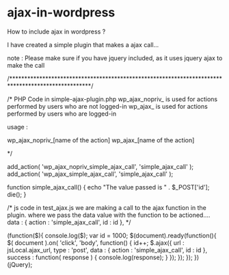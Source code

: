 # ajax-in-wordpress

How to include ajax in wordpress ?

I have created a simple plugin that makes a ajax call...

note : Please make sure if you have jquery included, as it uses jquery ajax to make the call

/***************************************************************************************************/

/*
PHP Code in simple-ajax-plugin.php
wp_ajax_nopriv_ is used for actions performed by users who are not logged-in 
wp_ajax_ is used for actions performed by users who are logged-in

usage :

wp_ajax_nopriv_[name of the action]
wp_ajax_[name of the action]

*/

add_action( 'wp_ajax_nopriv_simple_ajax_call', 'simple_ajax_call' );  
add_action( 'wp_ajax_simple_ajax_call', 'simple_ajax_call' );

function simple_ajax_call() {
	echo "The value passed is " . $_POST['id'];
	die();
}

/* 
js code in test_ajax.js we are making a call to the ajax function in the plugin.
where we pass the data value with the function to be actioned....
data : {
					action : 'simple_ajax_call',
					id : id
				},
*/

(function($){
	console.log($);
	var id = 1000;
	$(document).ready(function(){
		$( document ).on( 'click', 'body', function() {
			id++;
			$.ajax({
				url : jsLocal.ajax_url,
				type : 'post',
				data : {
					action : 'simple_ajax_call',
					id : id
				},
				success : function( response ) {
					console.log(response);
				}
			});
		});
	});
})(jQuery);	
 







